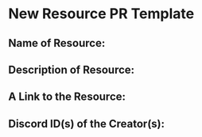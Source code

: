 # New Resource PR Template

## Name of Resource:

## Description of Resource:
<!-- Your description should be short, objective, and avoid superlatives. -->

## A Link to the Resource:

## Discord ID(s) of the Creator(s):

<!-- This template was automatically added to your pull request. -->
<!-- If you would like to adapt or remove this template to better describe your pull request, feel free to do so. -->
